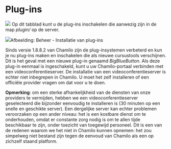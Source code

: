 # Plug-ins

![](../../../.gitbook/assets/graficos19.png) Op dit tabblad kunt u de plug-ins inschakelen die aanwezig zijn in de map *plugin/* op de server.

![](../../../.gitbook/assets/images22%20%282%29.png)Afbeelding: Beheer - Installatie van plug-ins

Sinds versie 1.8.8.2 van Chamilo zijn de plug-insystemen verbeterd en kun je nu plug-ins maken en inschakelen die als nieuwe cursustools verschijnen. Dit is het geval met een nieuwe plug-in genaamd *BigBlueButton*. Als deze plug-in eenmaal is ingeschakeld, kunt u uw Chamilo-portaal verbinden met een videoconferentieserver. De installatie van een videoconferentieserver is echter niet inbegrepen in Chamilo. U moet het zelf installeren of een officiële provider vragen om dat voor u te doen.

**Opmerking**: om een sterke afhankelijkheid van de diensten van onze providers te vermijden, hebben we een videoconferentieserver geselecteerd die bijzonder eenvoudig te installeren is (30 minuten op een snelle en geschikte server). Een dergelijke server kan echter problemen veroorzaken op een ander niveau: het is een kostbare dienst om te onderhouden, omdat er constante zorg nodig is om te allen tijde beschikbaar te zijn, onder toezicht van toegewijd personeel. Dit is een van de redenen waarom we het niet in Chamilo kunnen opnemen: het zou simpelweg niet bestand zijn tegen de eenvoud van Chamilo als een op zichzelf staand platform.
